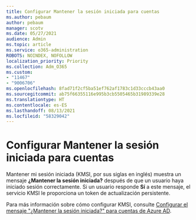 ```yaml
---
title: Configurar Mantener la sesión iniciada para cuentas
ms.author: pebaum
author: pebaum
manager: scotv
ms.date: 05/27/2021
audience: Admin
ms.topic: article
ms.service: o365-administration
ROBOTS: NOINDEX, NOFOLLOW
localization_priority: Priority
ms.collection: Adm_O365
ms.custom:
- "11467"
- "9006706"
ms.openlocfilehash: 8fad71f2cf5ba51ef762af1783c1d33cccb43aa0
ms.sourcegitcommit: ab75f66355116e995b3cb5505465b31989339e28
ms.translationtype: HT
ms.contentlocale: es-ES
ms.lasthandoff: 08/13/2021
ms.locfileid: "58329042"
---
```

# <a name="configure-stay-signed-in-for-accounts"></a>Configurar Mantener la sesión iniciada para cuentas

Mantener mi sesión iniciada (KMSI, por sus siglas en inglés) muestra un mensaje **¿Mantener la sesión iniciada?** después de que un usuario haya iniciado sesión correctamente. Si un usuario responde **Sí** a este mensaje, el servicio KMSI le proporciona un token de actualización persistente. 

Para más información sobre cómo configurar KMSI, consulte [Configurar el mensaje "¿Mantener la sesión iniciada?" para cuentas de Azure AD](https://docs.microsoft.com/azure/active-directory/fundamentals/keep-me-signed-in).